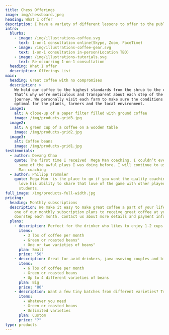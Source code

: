 ```yaml
---
title: Chess Offerings
image: img/chessboard.jpeg
heading: What I offer
description: I have a variety of different lessons to offer to the public
intro:
  blurbs:
    - image: /img/illustrations-coffee.svg
      text: 1-on-1 consultation online(Skype, Zoom, FaceTime)
    - image: /img/illustrations-coffee-gear.svg
      text: 1-on-1 consultation in-person(Location TBD)
    - image: /img/illustrations-tutorials.svg
      text: Re-occurring 1-on-1 consultation
  heading: What I offer
  description: Offerings List
main:
  heading: Great coffee with no compromises
  description: >
    We hold our coffee to the highest standards from the shrub to the cup.
    That’s why we’re meticulous and transparent about each step of the coffee’s
    journey. We personally visit each farm to make sure the conditions are
    optimal for the plants, farmers and the local environment.
  image1:
    alt: A close-up of a paper filter filled with ground coffee
    image: /img/products-grid3.jpg
  image2:
    alt: A green cup of a coffee on a wooden table
    image: /img/products-grid2.jpg
  image3:
    alt: Coffee beans
    image: /img/products-grid1.jpg
testimonials:
  - author: Devang Chao
    quote: The first time I received  Mega Man coaching, I couldn’t even believe
      same of the awful plays I was doing before. I will continue to use Mega
      Man coaching
  - author: Philipp Trommler
    quote: Mega Man  is the place to go if you want the quality coaching lessons . I
      love his ability to share that love of the game with other players and
      students.
full_image: /img/products-full-width.jpg
pricing:
  heading: Monthly subscriptions
  description: We make it easy to make great coffee a part of your life. Choose
    one of our monthly subscription plans to receive great coffee at your
    doorstep each month. Contact us about more details and payment info.
  plans:
    - description: Perfect for the drinker who likes to enjoy 1-2 cups per day.
      items:
        - 3 lbs of coffee per month
        - Green or roasted beans"
        - One or two varieties of beans"
      plan: Small
      price: "50"
    - description: Great for avid drinkers, java-nsoving couples and bigger crowds
      items:
        - 6 lbs of coffee per month
        - Green or roasted beans
        - Up to 4 different varieties of beans
      plan: Big
      price: "80"
    - description: Want a few tiny batches from different varieties? Try our custom plan
      items:
        - Whatever you need
        - Green or roasted beans
        - Unlimited varieties
      plan: Custom
      price: "?"
type: products
---
```

